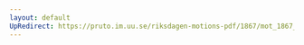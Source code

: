 ```yaml
---
layout: default
UpRedirect: https://pruto.im.uu.se/riksdagen-motions-pdf/1867/mot_1867__ak__259.pdf
---
```

